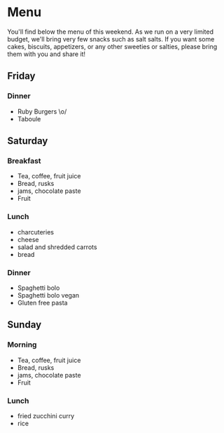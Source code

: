 # Menu

You'll find below the menu of this weekend. As we run on a very limited budget,
we'll bring very few snacks such as salt salts. If you want some cakes,
biscuits, appetizers, or any other sweeties or salties, please bring them with
you and share it!

## Friday
### Dinner

* Ruby Burgers \o/
* Taboule

## Saturday
### Breakfast

* Tea, coffee, fruit juice
* Bread, rusks
* jams, chocolate paste
* Fruit

### Lunch

* charcuteries
* cheese
* salad and shredded carrots
* bread

### Dinner

* Spaghetti bolo
* Spaghetti bolo vegan
* Gluten free pasta

## Sunday
### Morning

* Tea, coffee, fruit juice
* Bread, rusks
* jams, chocolate paste
* Fruit

### Lunch

* fried zucchini curry
* rice
